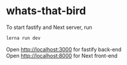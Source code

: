 # whats-that-bird

To start fastify and Next server, run

```sh
lerna run dev
```

Open [http://localhost:3000](http://localhost:3000) for fastify back-end  
Open [http://localhost:8000](http://localhost:8000) for Next front-end

